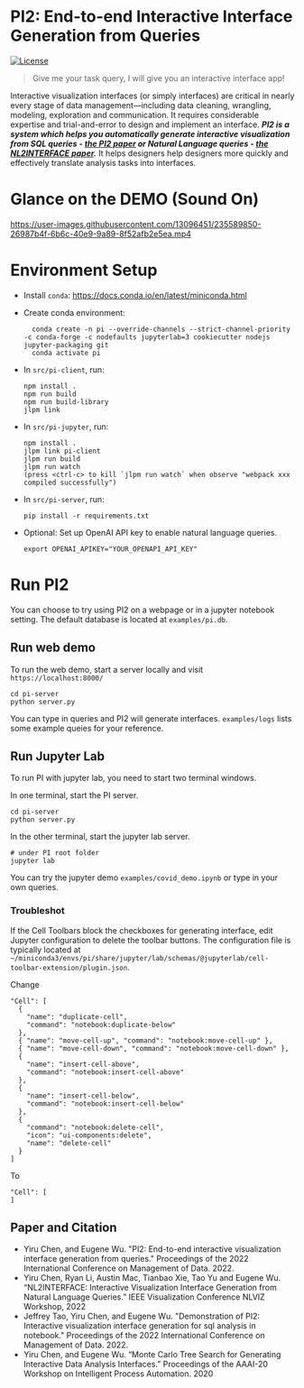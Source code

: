 # PI2: End-to-end Interactive Interface Generation from Queries

[![License](https://www.gnu.org/graphics/gplv3-127x51.png)](https://www.gnu.org/licenses/gpl-3.0.en.html)

> Give me your task query, I will give you an interactive interface app!

Interactive visualization interfaces (or simply interfaces) are critical in nearly every stage of data management—including data cleaning, wrangling, modeling, exploration and communication. It requires considerable expertise and trial-and-error to design and implement an interface. ***PI2 is a system which helps you automatically generate interactive visualization from SQL queries - [the PI2 paper](https://dl.acm.org/doi/pdf/10.1145/3514221.3526166) or Natural Language queries - [the NL2INTERFACE paper](https://arxiv.org/pdf/2209.08834.pdf).*** It helps designers help designers more quickly and effectively translate analysis tasks into interfaces.
 

# Glance on the DEMO (Sound On)

https://user-images.githubusercontent.com/13096451/235589850-26987b4f-6b6c-40e9-9a89-8f52afb2e5ea.mp4


# Environment Setup

- Install `conda`: https://docs.conda.io/en/latest/miniconda.html
- Create conda environment:

        conda create -n pi --override-channels --strict-channel-priority -c conda-forge -c nodefaults jupyterlab=3 cookiecutter nodejs jupyter-packaging git
        conda activate pi

- In `src/pi-client`, run:

      npm install .
      npm run build
      npm run build-library
      jlpm link
      
- In `src/pi-jupyter`, run:

      npm install .
      jlpm link pi-client
      jlpm run build
      jlpm run watch
      (press <ctrl-c> to kill `jlpm run watch` when observe "webpack xxx compiled successfully")
      
- In `src/pi-server`, run:

      pip install -r requirements.txt

- Optional: Set up OpenAI API key to enable natural language queries.

      export OPENAI_APIKEY="YOUR_OPENAPI_API_KEY"
        

# Run PI2
You can choose to try using PI2 on a webpage or in a jupyter notebook setting. The default database is located at `examples/pi.db`. 

## Run web demo

To run the web demo, start a server locally and visit `https://localhost:8000/`

    cd pi-server
    python server.py

You can type in queries and PI2 will generate interfaces.  `examples/logs` lists some example queies for your reference. 

## Run Jupyter Lab

To run PI with jupyter lab, you need to start two terminal windows. 

In one terminal, start the PI server.

    cd pi-server
    python server.py   

In the other terminal, start the jupyter lab server.

    # under PI root folder
    jupyter lab

You can try the jupyter demo `examples/covid_demo.ipynb` or type in your own queries.
       
### Troubleshot

If the Cell Toolbars block the checkboxes for generating interface, edit Jupyter configuration to delete the toolbar buttons. The configuration file is typically located at `~/miniconda3/envs/pi/share/jupyter/lab/schemas/@jupyterlab/cell-toolbar-extension/plugin.json`.

Change

    "Cell": [
      {
        "name": "duplicate-cell",
        "command": "notebook:duplicate-below"
      },
      { "name": "move-cell-up", "command": "notebook:move-cell-up" },
      { "name": "move-cell-down", "command": "notebook:move-cell-down" },
      {
        "name": "insert-cell-above",
        "command": "notebook:insert-cell-above"
      },
      {
        "name": "insert-cell-below",
        "command": "notebook:insert-cell-below"
      },
      {
        "command": "notebook:delete-cell",
        "icon": "ui-components:delete",
        "name": "delete-cell"
      }
    ]

To

    "Cell": [
    ]
    
    
    
## Paper and Citation
* Yiru Chen, and Eugene Wu. "PI2: End-to-end interactive visualization interface generation from queries." Proceedings of the 2022 International Conference on Management of Data. 2022.
* Yiru Chen, Ryan Li, Austin Mac, Tianbao Xie, Tao Yu and Eugene Wu. “NL2INTERFACE: Interactive Visualization Interface Generation from Natural Language Queries.” IEEE Visualization Conference NLVIZ Workshop, 2022
* Jeffrey Tao, Yiru Chen, and Eugene Wu. "Demonstration of PI2: Interactive visualization interface generation for sql analysis in notebook." Proceedings of the 2022 International Conference on Management of Data. 2022.
* Yiru Chen, and Eugene Wu. “Monte Carlo Tree Search for Generating Interactive Data Analysis Interfaces.” Proceedings of the AAAI-20 Workshop on Intelligent Process Automation. 2020


